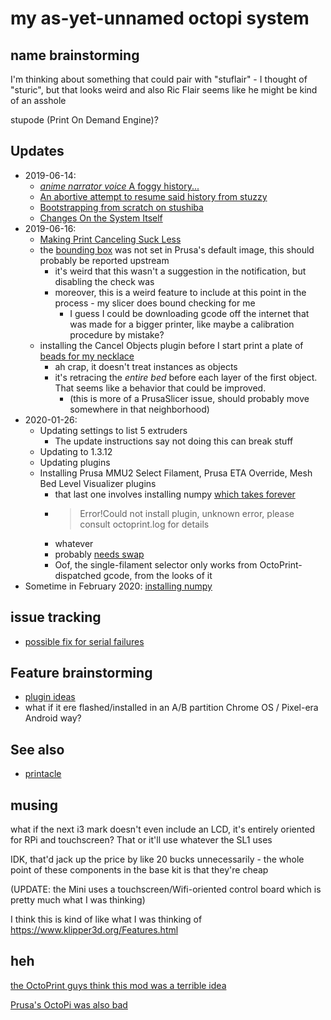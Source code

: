 # my as-yet-unnamed octopi system

## name brainstorming

I'm thinking about something that could pair with "stuflair" - I thought of "sturic", but that looks weird and also Ric Flair seems like he might be kind of an asshole

stupode (Print On Demand Engine)?

## Updates

- 2019-06-14:
  - [*anime narrator voice* A foggy history...](5e8edd78-c462-4c53-8095-11f34d7a7f0e.md)
  - [An abortive attempt to resume said history from stuzzy](afe54440-8745-4c8a-95ae-1d845b8bd629.md)
  - [Bootstrapping from scratch on stushiba](f03fdba5-633d-40d9-844e-7fa35442fd3a.md)
  - [Changes On the System Itself](48d2054f-6cbe-4bfd-8034-6ea6b548b4f4.md)
- 2019-06-16:
  - [Making Print Canceling Suck Less](8aa963c3-1c5a-447f-95b0-880c05c60c0f.md)
  - the [bounding box](https://github.com/foosel/OctoPrint/issues/1551) was not set in Prusa's default image, this should probably be reported upstream
    - it's weird that this wasn't a suggestion in the notification, but disabling the check was
    - moreover, this is a weird feature to include at this point in the process - my slicer does bound checking for me
      - I guess I could be downloading gcode off the internet that was made for a bigger printer, like maybe a calibration procedure by mistake?
  - installing the Cancel Objects plugin before I start print a plate of [beads for my necklace](369c67c5-e608-4dcd-9f61-0cb357e6350e.md)
    - ah crap, it doesn't treat instances as objects
    - it's retracing the _entire bed_ before each layer of the first object. That seems like a behavior that could be improved.
      - (this is more of a PrusaSlicer issue, should probably move somewhere in that neighborhood)
- 2020-01-26:
  - Updating settings to list 5 extruders
    - The update instructions say not doing this can break stuff
  - Updating to 1.3.12
  - Updating plugins
  - Installing Prusa MMU2 Select Filament, Prusa ETA Override, Mesh Bed Level Visualizer plugins
    - that last one involves installing numpy [which takes forever](https://community.octoprint.org/t/bed-visualizer-v0-1-3-takes-a-fair-amount-of-time-to-install-btw/3238/6)
    - > Error!Could not install plugin, unknown error, please consult octoprint.log for details
    - whatever
    - probably [needs swap](https://github.com/jneilliii/OctoPrint-BedLevelVisualizer/issues/141#issuecomment-542227338)
    - Oof, the single-filament selector only works from OctoPrint-dispatched gcode, from the looks of it
- Sometime in February 2020: [installing numpy](4195881c-aa41-4ad2-aecc-0128ceaf8eac.md)

## issue tracking

- [possible fix for serial failures](https://github.com/prusa3d/Prusa-Firmware/issues/1180)

## Feature brainstorming

- [plugin ideas](9c72779f-5d41-4817-af37-7bb85b948dad.md)
- what if it ere flashed/installed in an A/B partition Chrome OS / Pixel-era Android way?

## See also

- [printacle](d984a489-8c56-4665-a106-d6b4909319c8.md)

## musing

what if the next i3 mark doesn't even include an LCD, it's entirely oriented for RPi and touchscreen? That or it'll use whatever the SL1 uses

IDK, that'd jack up the price by like 20 bucks unnecessarily - the whole point of these components in the base kit is that they're cheap

(UPDATE: the Mini uses a touchscreen/Wifi-oriented control board which is pretty much what I was thinking)

I think this is kind of like what I was thinking of https://www.klipper3d.org/Features.html

## heh

[the OctoPrint guys think this mod was a terrible idea](https://community.octoprint.org/t/status-of-octopi-octoprint-on-the-i3-mk3/6751)

[Prusa's OctoPi was also bad](https://community.octoprint.org/t/prusa-specific-octoprint-download-link-is-broken-i-such-available-tia/747/8)
